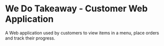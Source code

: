 # We Do Takeaway - Customer Web Application
A Web application used by customers to view items in a menu, place orders and track their progress.
